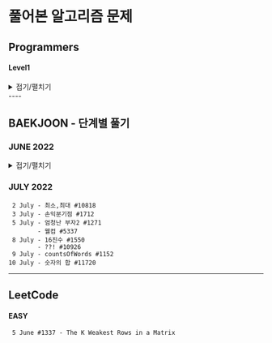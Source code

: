 # 풀어본 알고리즘 문제 

## Programmers 
#### Level1
        
<details markdown="1">
<summary>접기/펼치기</summary>

    짝수와 홀수
    K번째 수 
    직사각형 별 찍기
    행렬의 덧셈 
    평균 구하기 
    2 July - 핸드폰 번호 가리기
    7 June - 수박수박수박 
    12 June - 콜라츠 추측
    
 
</details>
----

## BAEKJOON - 단계별 풀기


### JUNE 2022
    
<details markdown="1">
<summary>접기/펼치기</summary>

    8 June - 나머지 #3052    
    8 June - 정수 N개의 합 #15596
    9 June - 팩토리얼 #10872
    10 June - 평균은 넘겠지 #4344
    11 June - 재귀함수가 뭔가요? #17478 (레퍼런스 참조)
    11 June - 수 정렬하기1 #2750
    14 June - 합 #8393
    15 June - 별찍기1 #2438
    16 June - 별찍기2 #2439
    19 June - OX퀴즈 #8958
    19 June - 최댓값 #2562
    19 June - 평균 #1546    
    20 June - 셀프 넘버 #4673 (레퍼런스 참조)    
    23 June - 기찍 N #2742
    25 June - A+B-8 #11022

</details>


### JULY 2022
     2 July - 최소,최대 #10818
     3 July - 손익분기점 #1712
     5 July - 엄청난 부자2 #1271
            - 웰컴 #5337
     8 July - 16진수 #1550
            - ??! #10926
     9 July - countsOfWords #1152
    10 July - 숫자의 합 #11720


----
## LeetCode 
#### EASY
     5 June #1337 - The K Weakest Rows in a Matrix